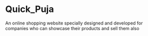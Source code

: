# Quick_Puja
An online shopping website specially designed and developed for companies who can showcase their products and sell them also
